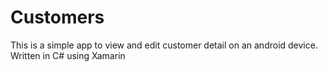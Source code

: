 # Customers
This is a simple app to view and edit customer detail on an android device.
Written in C# using Xamarin

